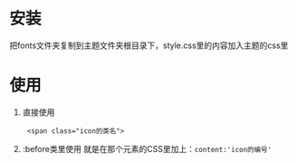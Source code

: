 # 安装
把fonts文件夹复制到主题文件夹根目录下，style.css里的内容加入主题的css里

# 使用

1. 直接使用

        <span class="icon的类名">

2. :before类里使用
    就是在那个元素的CSS里加上：`content:'icon的编号'`
